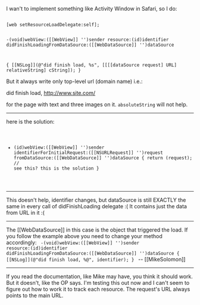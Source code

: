 I wan't to implement something like Activity Window in Safari, so I do:

<code>
[web setResourceLoadDelegate:self];

-(void)webView:([[WebView]] '')sender resource:(id)identifier didFinishLoadingFromDataSource:([[WebDataSource]] '')dataSource

{
  [[NSLog]](@"did finish load, %s", [[[[dataSource request] URL] relativeString] cString]);
}
</code>

But it always write only top-level url (domain name) i.e.:

did finish load, http://www.site.com/

for the page with text and three images on it. <code>absoluteString</code> will not help.

----

here is the solution:
<code>
- (id)webView:([[WebView]] '')sender identifierForInitialRequest:([[NSURLRequest]] '')request fromDataSource:([[WebDataSource]] '')dataSource
{
	return (request); // see this? this is the solution
}
</code>

----

This doesn't help, identifier changes, but dataSource is still EXACTLY the same in every call of didFinishLoading delegate :(
It contains just the data from URL in it :(

----
The [[WebDataSource]] in this case is the object that triggered the load. If you follow the example above you need to change your method accordingly:
<code>
-(void)webView:([[WebView]] '')sender resource:(id)identifier didFinishLoadingFromDataSource:([[WebDataSource]] '')dataSource
{
  [[NSLog]](@"did finish load, %@", identifier);
}
</code>
-- [[MikeSolomon]]

----

If you read the documentation, like Mike may have, you think it should work. But it doesn't, like the OP says. I'm testing this out now and I can't seem to figure out how to work it to track each resource. The request's URL always points to the main URL.